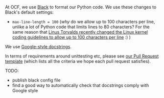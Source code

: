 At OCF, we use [Black](https://black.readthedocs.io/en/stable/) to format our Python code.  We use these changes to Black's default settings:
- `max-line-length = 100` (_why_ do we allow up to 100 characters per line, unlike a lot of Python code that limits lines to 80 characters?  For the same reason that [Linus Torvalds recently changed the Linux kernel coding guidelines to allow up to 100 characters per line](https://linux.slashdot.org/story/20/05/31/211211/linus-torvalds-argues-against-80-column-line-length-coding-style-as-linux-kernel-deprecates-it) :) )

We use [Google-style docstrings](https://google.github.io/styleguide/pyguide.html#s3.8-comments-and-docstrings).

In terms of requirements around unittesting etc, please see [our Pull Request template](https://github.com/openclimatefix/nowcasting_dataset/blob/main/.github/PULL_REQUEST_TEMPLATE.md) (which lists all the criteria we hope each pull request satisfies).

TODO:
- publish black config file
- find a good way to automatically check that docstrings comply with Google style
